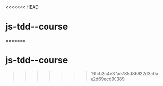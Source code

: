 <<<<<<< HEAD
# js-tdd--course
=======
# js-tdd--course
>>>>>>> 16fcb2c4e37ae785d86622d3c0aa2d69ecd90389

